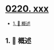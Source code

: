 # [0220. xxx](https://github.com/Tdahuyou/TNotes.leetcode/tree/main/notes/0220.%20xxx)

<!-- region:toc -->

- [1. 📝 概述](#1--概述)

<!-- endregion:toc -->

## 1. 📝 概述
